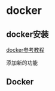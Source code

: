 # docker

## docker安装

[docker参考教程](https://yeasy.gitbook.io/docker_practice/install/ubuntu)


添加新的功能

## Docker